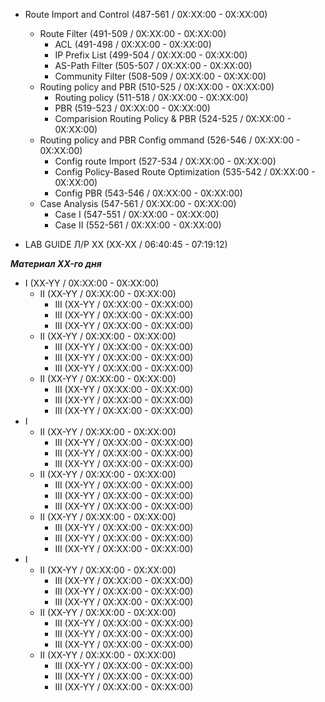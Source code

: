 - Route Import and Control  (487-561 / 0X:XX:00 - 0X:XX:00)
  - Route Filter (491-509 / 0X:XX:00 - 0X:XX:00)
     - ACL (491-498 / 0X:XX:00 - 0X:XX:00)
     - IP Prefix List (499-504 / 0X:XX:00 - 0X:XX:00)
     - AS-Path Filter (505-507 / 0X:XX:00 - 0X:XX:00)
     - Community Filter (508-509 / 0X:XX:00 - 0X:XX:00)
  - Routing policy and PBR (510-525 / 0X:XX:00 - 0X:XX:00)
     - Routing policy (511-518 / 0X:XX:00 - 0X:XX:00)
     - PBR (519-523 / 0X:XX:00 - 0X:XX:00)
     - Comparision Routing Policy & PBR (524-525 / 0X:XX:00 - 0X:XX:00)
  - Routing policy and PBR Config ommand (526-546 / 0X:XX:00 - 0X:XX:00)
     - Config route Import (527-534 / 0X:XX:00 - 0X:XX:00)
     - Config Policy-Based Route Optimization (535-542 / 0X:XX:00 - 0X:XX:00)
     - Config PBR (543-546 / 0X:XX:00 - 0X:XX:00)
  - Case Analysis (547-561 / 0X:XX:00 - 0X:XX:00)
     - Case I (547-551 / 0X:XX:00 - 0X:XX:00)
     - Case II (552-561 / 0X:XX:00 - 0X:XX:00)

- LAB GUIDE Л/Р XX (XX-XX / 06:40:45 - 07:19:12) 



___Материал XX-го дня___ 
- I (XX-YY / 0X:XX:00 - 0X:XX:00)
  - II (XX-YY / 0X:XX:00 - 0X:XX:00)
     - III (XX-YY / 0X:XX:00 - 0X:XX:00)
     - III (XX-YY / 0X:XX:00 - 0X:XX:00)
     - III (XX-YY / 0X:XX:00 - 0X:XX:00)
  - II (XX-YY / 0X:XX:00 - 0X:XX:00)
     - III (XX-YY / 0X:XX:00 - 0X:XX:00)
     - III (XX-YY / 0X:XX:00 - 0X:XX:00)
     - III (XX-YY / 0X:XX:00 - 0X:XX:00)
  - II (XX-YY / 0X:XX:00 - 0X:XX:00)
     - III (XX-YY / 0X:XX:00 - 0X:XX:00)
     - III (XX-YY / 0X:XX:00 - 0X:XX:00)
     - III (XX-YY / 0X:XX:00 - 0X:XX:00)
- I
  - II (XX-YY / 0X:XX:00 - 0X:XX:00)
     - III (XX-YY / 0X:XX:00 - 0X:XX:00)
     - III (XX-YY / 0X:XX:00 - 0X:XX:00)
     - III (XX-YY / 0X:XX:00 - 0X:XX:00)
  - II (XX-YY / 0X:XX:00 - 0X:XX:00)
     - III (XX-YY / 0X:XX:00 - 0X:XX:00)
     - III (XX-YY / 0X:XX:00 - 0X:XX:00)
     - III (XX-YY / 0X:XX:00 - 0X:XX:00)
  - II (XX-YY / 0X:XX:00 - 0X:XX:00)
     - III (XX-YY / 0X:XX:00 - 0X:XX:00)
     - III (XX-YY / 0X:XX:00 - 0X:XX:00)
     - III (XX-YY / 0X:XX:00 - 0X:XX:00)
- I
  - II (XX-YY / 0X:XX:00 - 0X:XX:00)
     - III (XX-YY / 0X:XX:00 - 0X:XX:00)
     - III (XX-YY / 0X:XX:00 - 0X:XX:00)
     - III (XX-YY / 0X:XX:00 - 0X:XX:00)
  - II (XX-YY / 0X:XX:00 - 0X:XX:00)
     - III (XX-YY / 0X:XX:00 - 0X:XX:00)
     - III (XX-YY / 0X:XX:00 - 0X:XX:00)
     - III (XX-YY / 0X:XX:00 - 0X:XX:00)
  - II (XX-YY / 0X:XX:00 - 0X:XX:00)
     - III (XX-YY / 0X:XX:00 - 0X:XX:00)
     - III (XX-YY / 0X:XX:00 - 0X:XX:00)
     - III (XX-YY / 0X:XX:00 - 0X:XX:00)